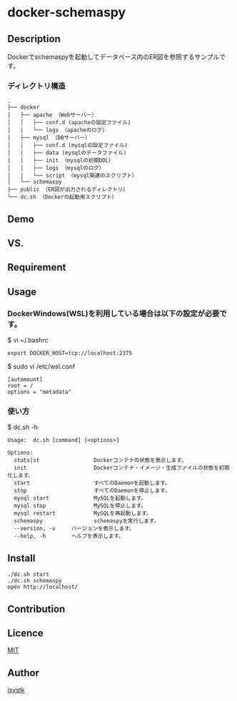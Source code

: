 docker-schemaspy
====

## Description

Dockerでschemaspyを起動してデータベース内のER図を参照するサンプルです。

### ディレクトリ構造
```
.
├── docker
│   ├── apache （Webサーバー）
│   │   ├── conf.d (apacheの設定ファイル)
│   │   └── logs （apacheのログ）
│   ├── mysql （DBサーバー）
│   │   ├── conf.d (mysqlの設定ファイル)
│   │   ├── data (mysqlのデータファイル)
│   │   ├── init （mysqlの初期DDL）
│   │   ├── logs （mysqlのログ）
│   │   └── script （mysql関連のスクリプト）
│   └── schemaspy
├── public （ER図が出力されるディレクトリ）
└── dc.sh （Dockerの起動用スクリプト）
```

## Demo

## VS. 

## Requirement

## Usage

### DockerWindows(WSL)を利用している場合は以下の設定が必要です。
$ vi ~/.bashrc
``` 
export DOCKER_HOST=tcp://localhost:2375
```

$ sudo vi /etc/wsl.conf
``` 
[automount]
root = /
options = "metadata"
```

### 使い方
$ dc.sh -h
```
Usage:  dc.sh [command] [<options>]

Options:
  stats|st                 Dockerコンテナの状態を表示します。
  init                     Dockerコンテナ・イメージ・生成ファイルの状態を初期化します。
  start                    すべてのDaemonを起動します。
  stop                     すべてのDaemonを停止します。
  mysql start              MySQLを起動します。
  mysql stop               MySQLを停止します。
  mysql restart            MySQLを再起動します。
  schemaspy                schemaspyを実行します。
  --version, -v     バージョンを表示します。
  --help, -h        ヘルプを表示します。
```

## Install

```
./dc.sh start
./dc.sh schemaspy
open http://localhost/
```

## Contribution

## Licence

[MIT](https://github.com/isystk/docker-schemaspy/LICENCE)

## Author

[isystk](https://github.com/isystk)


